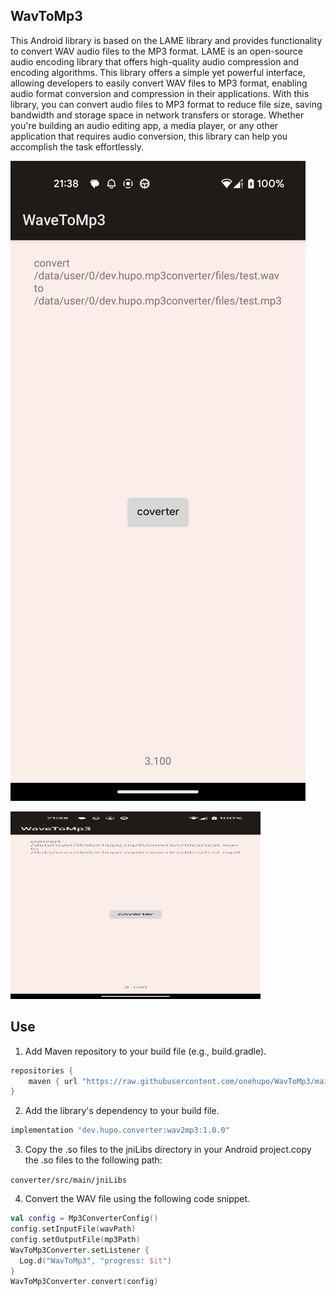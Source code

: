 ## WavToMp3

This Android library is based on the LAME library and provides functionality to convert WAV audio files to the MP3 format. 
LAME is an open-source audio encoding library that offers high-quality audio compression and encoding algorithms.
This library offers a simple yet powerful interface, allowing developers to easily convert WAV files to MP3 format,
enabling audio format conversion and compression in their applications. With this library, you can convert audio files to
MP3 format to reduce file size, saving bandwidth and storage space in network transfers or storage. Whether you're building an audio editing app, 
a media player, or any other application that requires audio conversion, this library can help you accomplish the task effortlessly.

![](./image/Screenshot.png)

<img src="./image/Screenshot.png" alt="Screenshot" width="400" height="300">


## Use

1. Add Maven repository to your build file (e.g., build.gradle).

```groovy
repositories {
    maven { url "https://raw.githubusercontent.com/onehupo/WavToMp3/main/repo/" }
}
```

2. Add the library's dependency to your build file.

```groovy
implementation "dev.hupo.converter:wav2mp3:1.0.0"
```

3. Copy the .so files to the jniLibs directory in your Android project.copy the .so files to the following path:

`converter/src/main/jniLibs`

4. Convert the WAV file using the following code snippet.

```kotlin
val config = Mp3ConverterConfig()
config.setInputFile(wavPath)
config.setOutputFile(mp3Path)
WavToMp3Converter.setListener {
  Log.d("WavToMp3", "progress: $it")
}
WavToMp3Converter.convert(config)
```
